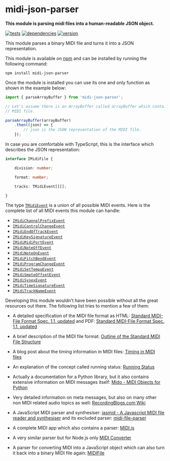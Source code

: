 # midi-json-parser

**This module is parsing midi files into a human-readable JSON object.**

[![tests](https://img.shields.io/travis/chrisguttandin/midi-json-parser/master.svg?style=flat-square)](https://travis-ci.org/chrisguttandin/midi-json-parser)
[![dependencies](https://img.shields.io/david/chrisguttandin/midi-json-parser.svg?style=flat-square)](https://www.npmjs.com/package/midi-json-parser)
[![version](https://img.shields.io/npm/v/midi-json-parser.svg?style=flat-square)](https://www.npmjs.com/package/midi-json-parser)

This module parses a binary MIDI file and turns it into a JSON representation.

This module is available on [npm](https://www.npmjs.com/package/midi-json-parser) and can be
installed by running the following command:

```shell
npm install midi-json-parser
```

Once the module is installed you can use its one and only function as shown in the example below:

```js
import { parseArrayBuffer } from 'midi-json-parser';

// Let's assume there is an ArrayBuffer called arrayBuffer which contains the binary content of a
// MIDI file.

parseArrayBuffer(arrayBuffer)
    .then((json) => {
        // json is the JSON representation of the MIDI file.
    });
```

In case you are comfortable with TypeScript, this is the interface which describes the JSON
representation:

```typescript
interface IMidiFile {

    division: number;

    format: number;

    tracks: TMidiEvent[][];

}
```

The type
[`TMidiEvent`](https://github.com/chrisguttandin/midi-json-parser-worker/blob/master/src/types/midi-event.ts)
is a union of all possible MIDI events. Here is the complete list of all MIDI events this module can handle:

- [`IMidiChannelPrefixEvent`](https://github.com/chrisguttandin/midi-json-parser-worker/blob/master/src/interfaces/midi-channel-prefix-event.ts)
- [`IMidiControlChangeEvent`](https://github.com/chrisguttandin/midi-json-parser-worker/blob/master/src/interfaces/midi-control-change-event.ts)
- [`IMidiEndOfTrackEvent`](https://github.com/chrisguttandin/midi-json-parser-worker/blob/master/src/interfaces/midi-end-of-track-event.ts)
- [`IMidiKeySignatureEvent`](https://github.com/chrisguttandin/midi-json-parser-worker/blob/master/src/interfaces/midi-key-signature-event.ts)
- [`IMidiMidiPortEvent`](https://github.com/chrisguttandin/midi-json-parser-worker/blob/master/src/interfaces/midi-midi-port-event.ts)
- [`IMidiNoteOffEvent`](https://github.com/chrisguttandin/midi-json-parser-worker/blob/master/src/interfaces/midi-note-off-event.ts)
- [`IMidiNoteOnEvent`](https://github.com/chrisguttandin/midi-json-parser-worker/blob/master/src/interfaces/midi-note-on-event.ts)
- [`IMidiPitchBendEvent`](https://github.com/chrisguttandin/midi-json-parser-worker/blob/master/src/interfaces/midi-pitch-bend-event.ts)
- [`IMidiProgramChangeEvent`](https://github.com/chrisguttandin/midi-json-parser-worker/blob/master/src/interfaces/midi-program-change-event.ts)
- [`IMidiSetTempoEvent`](https://github.com/chrisguttandin/midi-json-parser-worker/blob/master/src/interfaces/midi-set-tempo-event.ts)
- [`IMidiSmpteOffsetEvent`](https://github.com/chrisguttandin/midi-json-parser-worker/blob/master/src/interfaces/midi-smpte-offset-event.ts)
- [`IMidiSysexEvent`](https://github.com/chrisguttandin/midi-json-parser-worker/blob/master/src/interfaces/midi-sysex-event.ts)
- [`IMidiTimeSignatureEvent`](https://github.com/chrisguttandin/midi-json-parser-worker/blob/master/src/interfaces/midi-time-signature-event.ts)
- [`IMidiTrackNameEvent`](https://github.com/chrisguttandin/midi-json-parser-worker/blob/master/src/interfaces/midi-track-name-event.ts)

Developing this module wouldn't have been possible without all the great resources out there. The
following list tries to mention a few of them:

- A detailed specification of the MIDI file format as HTML: [Standard MIDI-File Format Spec. 1.1, updated](http://www.music.mcgill.ca/~ich/classes/mumt306/StandardMIDIfileformat.html) and PDF: [Standard MIDI-File Format Spec. 1.1, updated](http://www.cs.cmu.edu/~music/cmsip/readings/Standard-MIDI-file-format-updated.pdf)

- A brief description of the MIDI file format: [Outline of the Standard MIDI File Structure](http://www.ccarh.org/courses/253/handout/smf/)

- A blog post about the timing information in MIDI files: [Timing in MIDI files](http://sites.uci.edu/camp2014/2014/05/19/timing-in-midi-files/)

- An explanation of the concept called running status: [Running Status](http://www.blitter.com/~russtopia/MIDI/~jglatt/tech/midispec/run.htm)

- Actually a documentation for a Python library, but it also contains extensive information on MIDI messages itself: [Mido - MIDI Objects for Python](http://mido.readthedocs.org/en/latest/index.html)

- Very detailed information on meta messages, but also on many other non MIDI related audio topics as well: [RecordingBlogs.com Wiki](http://www.recordingblogs.com/sa/tabid/88/Default.aspx?topic=MIDI+meta+messages)

- A JavaScript MIDI parser and synthesiser: [jasmid - A Javascript MIDI file reader and synthesiser](https://github.com/gasman/jasmid) and its excluded parser: [midi-file-parser](https://github.com/NHQ/midi-file-parser)

- A complete MIDI app which also contains a parser: [MIDI.js](https://github.com/mudcube/MIDI.js)

- A very similar parser but for Node.js only [MIDI Converter](https://github.com/mobyvb/midi-converter)

- A parser for converting MIDI into a JavaScript object which can also turn it back into a binary MIDI file again: [MIDIFile](https://github.com/nfroidure/MIDIFile)
